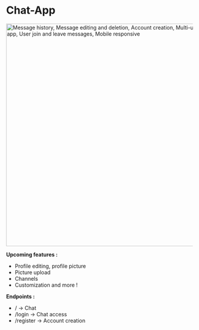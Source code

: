 # Chat-App
<img width="581" height="600" alt="Message history, Message editing and deletion, Account creation, Multi-user chat app, User join and leave messages, Mobile responsive" src="https://github.com/user-attachments/assets/a88251db-2da7-4b7a-84ee-e67ff3c68bbf" />

__Upcoming features :__
- Profile editing, profile picture
- Picture upload
- Channels
- Customization
and more !

__Endpoints :__
- / -> Chat
- /login -> Chat access
- /register -> Account creation
